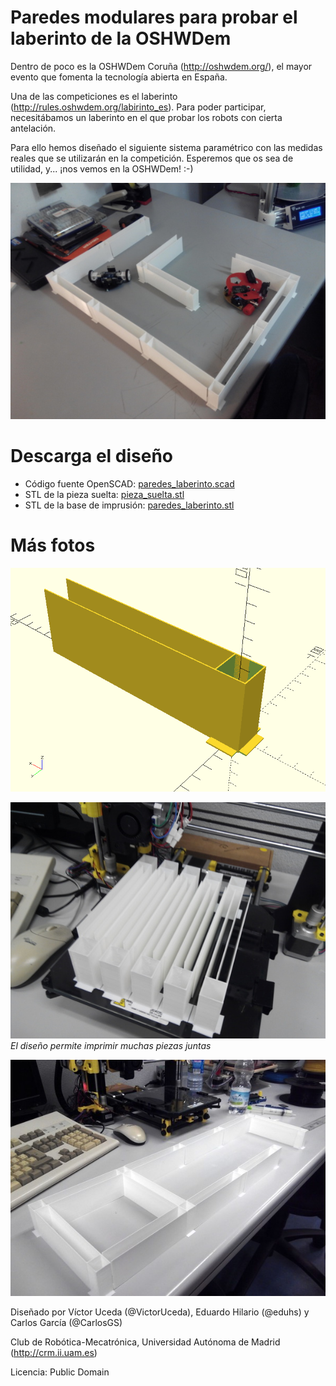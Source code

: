 
Paredes modulares para probar el laberinto de la OSHWDem
=

Dentro de poco es la OSHWDem Coruña (<http://oshwdem.org/>), el mayor evento que fomenta la tecnología abierta en España.

Una de las competiciones es el laberinto (<http://rules.oshwdem.org/labirinto_es>). Para poder participar, necesitábamos un laberinto en el que probar los robots con cierta antelación.

Para ello hemos diseñado el siguiente sistema paramétrico con las medidas reales que se utilizarán en la competición. Esperemos que os sea de utilidad, y... ¡nos vemos en la OSHWDem! :-)

![](mini_laberinto_prueba.jpg)


Descarga el diseño
=

- Código fuente OpenSCAD: [paredes_laberinto.scad](paredes_laberinto.scad)
- STL de la pieza suelta: [pieza_suelta.stl](pieza_suelta.stl)
- STL de la base de imprusión: [paredes_laberinto.stl](paredes_laberinto.stl)


Más fotos
=

![](pieza_suelta.png)

![](base_impresion.jpg)  
*El diseño permite imprimir muchas piezas juntas*  

![](prueba_concepto.jpg)

Diseñado por Víctor Uceda (@VictorUceda), Eduardo Hilario (@eduhs) y Carlos García (@CarlosGS)

Club de Robótica-Mecatrónica, Universidad Autónoma de Madrid (<http://crm.ii.uam.es>)

Licencia: Public Domain


